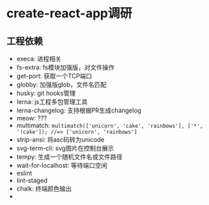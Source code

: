 # create-react-app调研

## 工程依赖

- execa: 进程相关
- fs-extra: fs模块加强版，对文件操作
- get-port: 获取一个TCP端口
- globby: 加强版glob，文件名匹配
- husky: git hooks管理
- lerna: js工程多包管理工具
- lerna-changelog: 支持根据PR生成changelog
- meow: ???
- multimatch: `multimatch(['unicorn', 'cake', 'rainbows'], ['*', '!cake']); //=> ['unicorn', 'rainbows']`
- strip-ansi: 将asc码转为unicode
- svg-term-cli: svg图片在控制台展示
- tempy: 生成一个随机文件名或文件路径
- wait-for-localhost: 等待端口空闲
- eslint
- lint-staged
- chalk: 终端颜色输出
- 